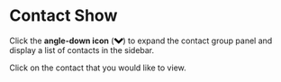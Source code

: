 # Contact Show

Click the **angle-down icon** \(![](/assets/symbol_angle-down_16.png)\) to expand the contact group panel and display a list of contacts in the sidebar.

Click on the contact that you would like to view.

